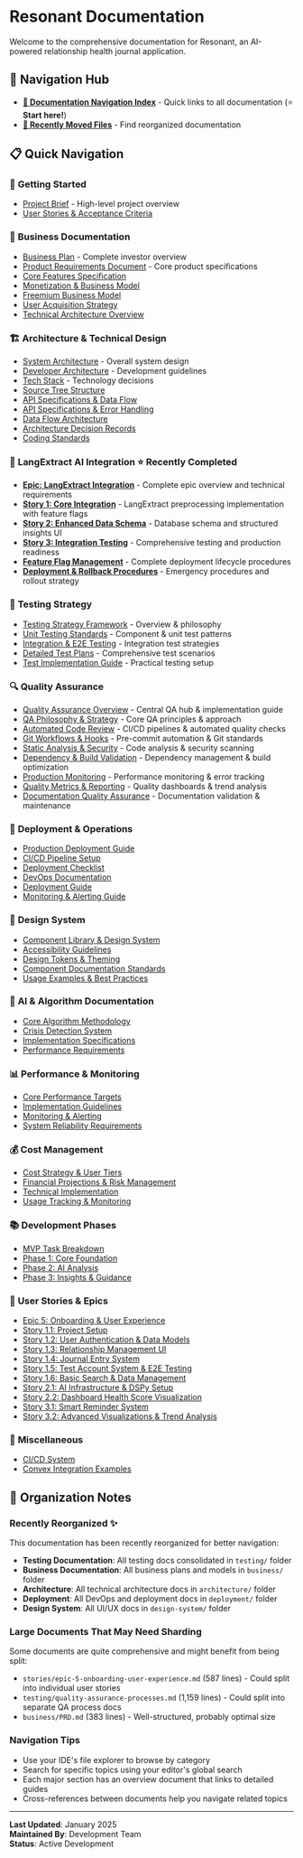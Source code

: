 # Resonant Documentation

Welcome to the comprehensive documentation for Resonant, an AI-powered relationship health journal application.

## 🧭 **Navigation Hub**

- **[📍 Documentation Navigation Index](NAVIGATION-INDEX.md)** - Quick links to all documentation (⭐ **Start here!**)
- **[📁 Recently Moved Files](NAVIGATION-INDEX.md#-recently-moved-files)** - Find reorganized documentation

## 📋 Quick Navigation

### 🚀 **Getting Started**

- [Project Brief](project-brief.md) - High-level project overview
- [User Stories & Acceptance Criteria](user-stories-and-acceptance-criteria.md)

### 💼 **Business Documentation**

- [Business Plan](business/BizPlan.md) - Complete investor overview
- [Product Requirements Document](business/PRD.md) - Core product specifications
- [Core Features Specification](business/core_features_specification.md)
- [Monetization & Business Model](business/monetization_business_model.md)
- [Freemium Business Model](business/freemium-business-model-implementation.md)
- [User Acquisition Strategy](business/user_acquisition_strategy.md)
- [Technical Architecture Overview](business/technical_architecture_overview.md)

### 🏗️ **Architecture & Technical Design**

- [System Architecture](architecture/system-architecture.md) - Overall system design
- [Developer Architecture](architecture/developer-architecture.md) - Development guidelines
- [Tech Stack](architecture/tech-stack.md) - Technology decisions
- [Source Tree Structure](architecture/source-tree.md)
- [API Specifications & Data Flow](architecture/api-specifications-and-data-flow.md)
- [API Specifications & Error Handling](architecture/api-specifications-and-error-handling.md)
- [Data Flow Architecture](architecture/data-flow-architecture.md)
- [Architecture Decision Records](architecture/architecture-decision-records.md)
- [Coding Standards](architecture/coding-standards.md)

### 🧠 **LangExtract AI Integration** ⭐ **Recently Completed**

- **[Epic: LangExtract Integration](stories/epic-langextract-integration.md)** - Complete epic overview and technical requirements
- **[Story 1: Core Integration](stories/story-langextract-1-core-integration.md)** - LangExtract preprocessing implementation with feature flags
- **[Story 2: Enhanced Data Schema](stories/story-langextract-2-enhanced-data-schema.md)** - Database schema and structured insights UI
- **[Story 3: Integration Testing](stories/story-langextract-3-integration-testing.md)** - Comprehensive testing and production readiness
- **[Feature Flag Management](procedures/langextract-feature-flag-management.md)** - Complete deployment lifecycle procedures
- **[Deployment & Rollback Procedures](procedures/langextract-deployment-rollback.md)** - Emergency procedures and rollout strategy

### 🧪 **Testing Strategy**

- [Testing Strategy Framework](testing/testing-strategy-framework.md) - Overview & philosophy
- [Unit Testing Standards](testing/unit-testing-standards.md) - Component & unit test patterns
- [Integration & E2E Testing](testing/integration-e2e-testing.md) - Integration test strategies
- [Detailed Test Plans](testing/detailed-test-plans.md) - Comprehensive test scenarios
- [Test Implementation Guide](testing/test-implementation-guide.md) - Practical testing setup

### 🔍 **Quality Assurance**

- [Quality Assurance Overview](testing/quality-assurance-processes.md) - Central QA hub & implementation guide
- [QA Philosophy & Strategy](testing/qa-philosophy-and-strategy.md) - Core QA principles & approach
- [Automated Code Review](testing/automated-code-review.md) - CI/CD pipelines & automated quality checks
- [Git Workflows & Hooks](testing/git-workflows-and-hooks.md) - Pre-commit automation & Git standards
- [Static Analysis & Security](testing/static-analysis-and-security.md) - Code analysis & security scanning
- [Dependency & Build Validation](testing/dependency-and-build-validation.md) - Dependency management & build optimization
- [Production Monitoring](testing/production-monitoring.md) - Performance monitoring & error tracking
- [Quality Metrics & Reporting](testing/quality-metrics-and-reporting.md) - Quality dashboards & trend analysis
- [Documentation Quality Assurance](testing/documentation-quality-assurance.md) - Documentation validation & maintenance

### 🚢 **Deployment & Operations**

- [Production Deployment Guide](deployment/production-deployment-guide.md)
- [CI/CD Pipeline Setup](deployment/ci-cd-pipeline-setup.md)
- [Deployment Checklist](deployment/deployment-checklist.md)
- [DevOps Documentation](deployment/deployment-devops-documentation.md)
- [Deployment Guide](deployment/deployment-guide.md)
- [Monitoring & Alerting Guide](deployment/monitoring-alerting-guide.md)

### 🎨 **Design System**

- [Component Library & Design System](design-system/component-library-design-system.md)
- [Accessibility Guidelines](design-system/accessibility-guidelines.md)
- [Design Tokens & Theming](design-system/design-tokens-theming.md)
- [Component Documentation Standards](design-system/component-documentation-standards.md)
- [Usage Examples & Best Practices](design-system/usage-examples-best-practices.md)

### 🧠 **AI & Algorithm Documentation**

- [Core Algorithm Methodology](algorithm-ai/core-algorithm-methodology.md)
- [Crisis Detection System](algorithm-ai/crisis-detection-system.md)
- [Implementation Specifications](algorithm-ai/implementation-specifications.md)
- [Performance Requirements](algorithm-ai/performance-requirements.md)

### 📊 **Performance & Monitoring**

- [Core Performance Targets](performance/core-performance-targets.md)
- [Implementation Guidelines](performance/implementation-guidelines.md)
- [Monitoring & Alerting](performance/monitoring-and-alerting.md)
- [System Reliability Requirements](performance/system-reliability-requirements.md)

### 💰 **Cost Management**

- [Cost Strategy & User Tiers](cost-management/cost_strategy_and_user_tiers.md)
- [Financial Projections & Risk Management](cost-management/financial_projections_and_risk_management.md)
- [Technical Implementation](cost-management/technical_implementation.md)
- [Usage Tracking & Monitoring](cost-management/usage_tracking_and_monitoring.md)

### 📚 **Development Phases**

- [MVP Task Breakdown](development/mvp_task_breakdown.md)
- [Phase 1: Core Foundation](development/phase1_core_foundation.md)
- [Phase 2: AI Analysis](development/phase2_ai_analysis.md)
- [Phase 3: Insights & Guidance](development/phase3_insights_guidance.md)

### 📖 **User Stories & Epics**

- [Epic 5: Onboarding & User Experience](stories/epic-5-onboarding-user-experience.md)
- [Story 1.1: Project Setup](stories/1.1.project-setup.md)
- [Story 1.2: User Authentication & Data Models](stories/1.2.user-authentication-data-models.md)
- [Story 1.3: Relationship Management UI](stories/1.3.relationship-management-ui.md)
- [Story 1.4: Journal Entry System](stories/1.4.journal-entry-system.md)
- [Story 1.5: Test Account System & E2E Testing](stories/1.5.test-account-system-e2e-testing.md)
- [Story 1.6: Basic Search & Data Management](stories/1.6.basic-search-data-management.md)
- [Story 2.1: AI Infrastructure & DSPy Setup](stories/2.1.ai-infrastructure-dspy-setup.md)
- [Story 2.2: Dashboard Health Score Visualization](stories/2.2.dashboard-health-score-visualization.md)
- [Story 3.1: Smart Reminder System](stories/3.1.smart-reminder-system.md)
- [Story 3.2: Advanced Visualizations & Trend Analysis](stories/3.2.advanced-visualizations-trend-analysis.md)

### 🔧 **Miscellaneous**

- [CI/CD System](CI-CD-SYSTEM.md)
- [Convex Integration Examples](convex-integration-examples.md)

## 📁 **Organization Notes**

### Recently Reorganized ✨

This documentation has been recently reorganized for better navigation:

- **Testing Documentation**: All testing docs consolidated in `testing/` folder
- **Business Documentation**: All business plans and models in `business/` folder
- **Architecture**: All technical architecture docs in `architecture/` folder
- **Deployment**: All DevOps and deployment docs in `deployment/` folder
- **Design System**: All UI/UX docs in `design-system/` folder

### **Large Documents That May Need Sharding**

Some documents are quite comprehensive and might benefit from being split:

- `stories/epic-5-onboarding-user-experience.md` (587 lines) - Could split into individual user stories
- `testing/quality-assurance-processes.md` (1,159 lines) - Could split into separate QA process docs
- `business/PRD.md` (383 lines) - Well-structured, probably optimal size

### **Navigation Tips**

- Use your IDE's file explorer to browse by category
- Search for specific topics using your editor's global search
- Each major section has an overview document that links to detailed guides
- Cross-references between documents help you navigate related topics

---

**Last Updated**: January 2025  
**Maintained By**: Development Team  
**Status**: Active Development
